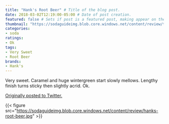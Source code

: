 ```yaml
---
title: "Hank's Root Beer" # Title of the blog post.
date: 2018-03-02T12:19:00-05:00 # Date of post creation.
featured: false # Sets if post is a featured post, making appear on the home page side bar.
thumbnail: "https://sodaguideimg.blob.core.windows.net/content/review/thumbs/hanks-root-beer.jpg" # Sets thumbnail image appearing inside card on homepage.
categories:
- soda
ratings:
- Ok
tags:
- Very Sweet
- Root Beer
brands:
- Hank's
---
```


Very sweet. Caramel and huge wintergreen start slowly mellows. Lengthy finish turns sticky then slightly acrid. Ok.

[Originally posted to Twitter.](https://twitter.com/Cavorter/status/969638365619474432)

{{< figure src="https://sodaguideimg.blob.core.windows.net/content/review/hanks-root-beer.jpg" >}}